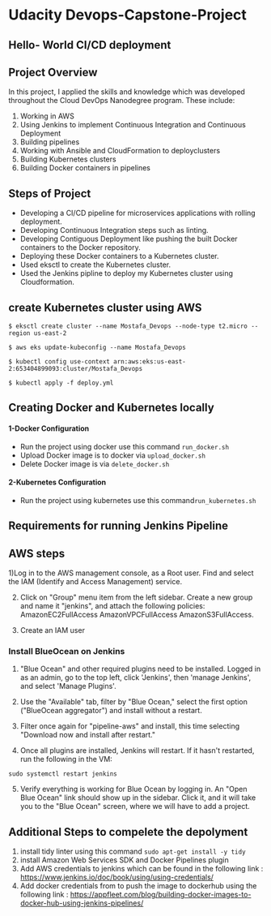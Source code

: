 # Udacity Devops-Capstone-Project

## Hello- World CI/CD deployment  


## Project Overview  
 In this project, I applied the skills and knowledge which was developed throughout the Cloud DevOps Nanodegree program. These include:

1)	Working in AWS
2)	Using Jenkins to implement Continuous Integration and Continuous Deployment 
3)	Building pipelines 
4)	Working with Ansible and CloudFormation to deployclusters 
5)	Building Kubernetes clusters 
6)	Building Docker containers in pipelines


## Steps of Project 
- Developing a CI/CD pipeline for microservices applications with rolling deployment.
- Developing Continuous Integration steps such as linting.
- Developing Contiguous Deployment like pushing the built Docker containers to the Docker repository.
- Deploying these Docker containers to a  Kubernetes cluster. 
- Used eksctl to create the Kubernetes cluster.
- Used the Jenkins pipline to deploy my Kubernetes cluster using Cloudformation.

## create Kubernetes cluster using AWS 

```shell
$ eksctl create cluster --name Mostafa_Devops --node-type t2.micro --region us-east-2

$ aws eks update-kubeconfig --name Mostafa_Devops

$ kubectl config use-context arn:aws:eks:us-east-2:653404899093:cluster/Mostafa_Devops

$ kubectl apply -f deploy.yml
```

## Creating Docker and Kubernetes locally 

#### **1-Docker Configuration**
-  Run the project using docker use this command `run_docker.sh` 
-  Upload Docker image is to docker via `upload_docker.sh`
-  Delete Docker image is via  `delete_docker.sh`


#### **2-Kubernetes Configuration**

-  Run the project using kubernetes use this command`run_kubernetes.sh`


## Requirements for running Jenkins Pipeline
## AWS steps
1)Log in to the AWS management console, as a Root user. Find and select the IAM (Identify and Access Management) service.

2) Click on "Group" menu item from the left sidebar. Create a new group and name it "jenkins", and attach the following policies:
  AmazonEC2FullAccess
  AmazonVPCFullAccess
  AmazonS3FullAccess.

3) Create an IAM user




### Install BlueOcean on Jenkins
1. "Blue Ocean" and other required plugins need to be installed. Logged in as an admin, go to the top left, click 'Jenkins', then 'manage Jenkins', and select 'Manage Plugins'.

2. Use the "Available" tab, filter by "Blue Ocean," select the first option ("BlueOcean aggregator") and install without a restart.

3. Filter once again for "pipeline-aws" and install, this time selecting "Download now and install after restart."

4. Once all plugins are installed, Jenkins will restart. If it hasn't restarted, run the following in the VM:
```
sudo systemctl restart jenkins
```
5. Verify everything is working for Blue Ocean by logging in. An "Open Blue Ocean" link should show up in the sidebar. Click it, and it will take you to the "Blue Ocean" screen, where we will have to add a project.

## Additional Steps to compelete the depolyment 
1. install tidy linter using this command `sudo apt-get install -y tidy`
2. install Amazon Web Services SDK and Docker Pipelines plugin
3. Add AWS credentials to jenkins which can be found in the following link : https://www.jenkins.io/doc/book/using/using-credentials/
4. Add docker credentials from to push the image to dockerhub using the following link : https://appfleet.com/blog/building-docker-images-to-docker-hub-using-jenkins-pipelines/
